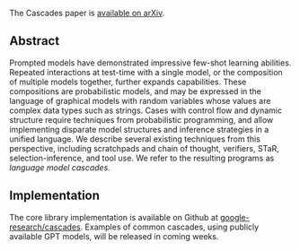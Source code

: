 The Cascades paper is [available on arXiv](https://arxiv.org/abs/2207.10342).

## Abstract
Prompted models have demonstrated impressive few-shot learning abilities. Repeated interactions at test-time with a single model, or the composition of multiple models together, further expands capabilities. These compositions are probabilistic models, and may be expressed in the language of graphical models with random variables whose values are complex data types such as strings. Cases with control flow and dynamic structure require techniques from probabilistic programming, and allow implementing disparate model structures and inference strategies in a unified language. We describe several existing techniques from this perspective, including scratchpads and chain of thought, verifiers, STaR, selection-inference, and tool use. We refer to the resulting programs as _language model cascades_.

## Implementation
The core library implementation is available on Github at [google-research/cascades](https://github.com/google-research/cascades). Examples of common cascades, using publicly available GPT models, will be released in coming weeks.
